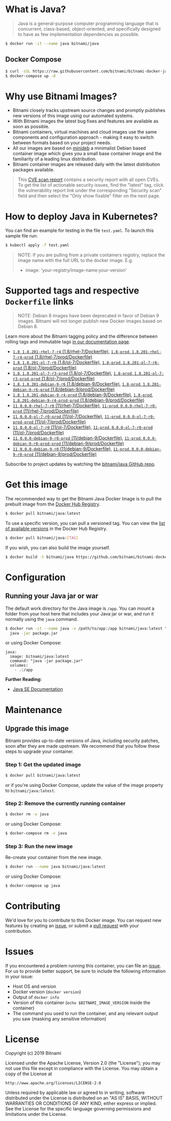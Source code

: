 # What is Java?

> Java is a general-purpose computer programming language that is concurrent, class-based, object-oriented, and specifically designed to have as few implementation dependencies as possible.

```bash
$ docker run -it --name java bitnami/java
```

## Docker Compose

```bash
$ curl -sSL https://raw.githubusercontent.com/bitnami/bitnami-docker-java/master/docker-compose.yml > docker-compose.yml
$ docker-compose up -d
```

# Why use Bitnami Images?

* Bitnami closely tracks upstream source changes and promptly publishes new versions of this image using our automated systems.
* With Bitnami images the latest bug fixes and features are available as soon as possible.
* Bitnami containers, virtual machines and cloud images use the same components and configuration approach - making it easy to switch between formats based on your project needs.
* All our images are based on [minideb](https://github.com/bitnami/minideb) a minimalist Debian based container image which gives you a small base container image and the familiarity of a leading linux distribution.
* Bitnami container images are released daily with the latest distribution packages available.


> This [CVE scan report](https://quay.io/repository/bitnami/java?tab=tags) contains a security report with all open CVEs. To get the list of actionable security issues, find the "latest" tag, click the vulnerability report link under the corresponding "Security scan" field and then select the "Only show fixable" filter on the next page.

# How to deploy Java in Kubernetes?

You can find an example for testing in the file `test.yaml`. To launch this sample file run:

```bash
$ kubectl apply -f test.yaml
```

> NOTE: If you are pulling from a private containers registry, replace the image name with the full URL to the docker image. E.g.
>
> - image: 'your-registry/image-name:your-version'

# Supported tags and respective `Dockerfile` links

> NOTE: Debian 8 images have been deprecated in favor of Debian 9 images. Bitnami will not longer publish new Docker images based on Debian 8.

Learn more about the Bitnami tagging policy and the difference between rolling tags and immutable tags [in our documentation page](https://docs.bitnami.com/containers/how-to/understand-rolling-tags-containers/).


- [`1.8`, `1.8.201-rhel-7-r4` (1.8/rhel-7/Dockerfile)](https://github.com/bitnami/bitnami-docker-java/blob/1.8.201-rhel-7-r4/1.8/rhel-7/Dockerfile), [`1.8-prod`, `1.8.201-rhel-7-r4-prod` (1.8/rhel-7/prod/Dockerfile)](https://github.com/bitnami/bitnami-docker-java/blob/1.8.201-rhel-7-r4/1.8/rhel-7/prod/Dockerfile)
- [`1.8`, `1.8.201-ol-7-r6` (1.8/ol-7/Dockerfile)](https://github.com/bitnami/bitnami-docker-java/blob/1.8.201-ol-7-r6/1.8/ol-7/Dockerfile), [`1.8-prod`, `1.8.201-ol-7-r6-prod` (1.8/ol-7/prod/Dockerfile)](https://github.com/bitnami/bitnami-docker-java/blob/1.8.201-ol-7-r6/1.8/ol-7/prod/Dockerfile)
- [`1.8`, `1.8.201-ol-7-r3-prod` (1.8/ol-7/Dockerfile)](https://github.com/bitnami/bitnami-docker-java/blob/1.8.201-ol-7-r3-prod/1.8/ol-7/Dockerfile), [`1.8-prod`, `1.8.201-ol-7-r3-prod-prod` (1.8/ol-7/prod/Dockerfile)](https://github.com/bitnami/bitnami-docker-java/blob/1.8.201-ol-7-r3-prod/1.8/ol-7/prod/Dockerfile)
- [`1.8`, `1.8.201-debian-9-r6` (1.8/debian-9/Dockerfile)](https://github.com/bitnami/bitnami-docker-java/blob/1.8.201-debian-9-r6/1.8/debian-9/Dockerfile), [`1.8-prod`, `1.8.201-debian-9-r6-prod` (1.8/debian-9/prod/Dockerfile)](https://github.com/bitnami/bitnami-docker-java/blob/1.8.201-debian-9-r6/1.8/debian-9/prod/Dockerfile)
- [`1.8`, `1.8.201-debian-9-r4-prod` (1.8/debian-9/Dockerfile)](https://github.com/bitnami/bitnami-docker-java/blob/1.8.201-debian-9-r4-prod/1.8/debian-9/Dockerfile), [`1.8-prod`, `1.8.201-debian-9-r4-prod-prod` (1.8/debian-9/prod/Dockerfile)](https://github.com/bitnami/bitnami-docker-java/blob/1.8.201-debian-9-r4-prod/1.8/debian-9/prod/Dockerfile)
- [`11`, `0.0.0-rhel-7-r0` (11/rhel-7/Dockerfile)](https://github.com/bitnami/bitnami-docker-java/blob/0.0.0-rhel-7-r0/11/rhel-7/Dockerfile), [`11-prod`, `0.0.0-rhel-7-r0-prod` (11/rhel-7/prod/Dockerfile)](https://github.com/bitnami/bitnami-docker-java/blob/0.0.0-rhel-7-r0/11/rhel-7/prod/Dockerfile)
- [`11`, `0.0.0-ol-7-r0-prod` (11/ol-7/Dockerfile)](https://github.com/bitnami/bitnami-docker-java/blob/0.0.0-ol-7-r0-prod/11/ol-7/Dockerfile), [`11-prod`, `0.0.0-ol-7-r0-prod-prod` (11/ol-7/prod/Dockerfile)](https://github.com/bitnami/bitnami-docker-java/blob/0.0.0-ol-7-r0-prod/11/ol-7/prod/Dockerfile)
- [`11`, `0.0.0-ol-7-r0` (11/ol-7/Dockerfile)](https://github.com/bitnami/bitnami-docker-java/blob/0.0.0-ol-7-r0/11/ol-7/Dockerfile), [`11-prod`, `0.0.0-ol-7-r0-prod` (11/ol-7/prod/Dockerfile)](https://github.com/bitnami/bitnami-docker-java/blob/0.0.0-ol-7-r0/11/ol-7/prod/Dockerfile)
- [`11`, `0.0.0-debian-9-r0-prod` (11/debian-9/Dockerfile)](https://github.com/bitnami/bitnami-docker-java/blob/0.0.0-debian-9-r0-prod/11/debian-9/Dockerfile), [`11-prod`, `0.0.0-debian-9-r0-prod-prod` (11/debian-9/prod/Dockerfile)](https://github.com/bitnami/bitnami-docker-java/blob/0.0.0-debian-9-r0-prod/11/debian-9/prod/Dockerfile)
- [`11`, `0.0.0-debian-9-r0` (11/debian-9/Dockerfile)](https://github.com/bitnami/bitnami-docker-java/blob/0.0.0-debian-9-r0/11/debian-9/Dockerfile), [`11-prod`, `0.0.0-debian-9-r0-prod` (11/debian-9/prod/Dockerfile)](https://github.com/bitnami/bitnami-docker-java/blob/0.0.0-debian-9-r0/11/debian-9/prod/Dockerfile)

Subscribe to project updates by watching the [bitnami/java GitHub repo](https://github.com/bitnami/bitnami-docker-java).

# Get this image

The recommended way to get the Bitnami Java Docker Image is to pull the prebuilt image from the [Docker Hub Registry](https://hub.docker.com/r/bitnami/java).

```bash
$ docker pull bitnami/java:latest
```

To use a specific version, you can pull a versioned tag. You can view the [list of available versions](https://hub.docker.com/r/bitnami/java/tags/) in the Docker Hub Registry.

```bash
$ docker pull bitnami/java:[TAG]
```

If you wish, you can also build the image yourself.

```bash
$ docker build -t bitnami/java https://github.com/bitnami/bitnami-docker-java.git
```

# Configuration

## Running your Java jar or war

The default work directory for the Java image is `/app`. You can mount a folder from your host here that includes your Java jar or war, and run it normally using the `java` command.

```bash
$ docker run -it --name java -v /path/to/app:/app bitnami/java:latest \
  java -jar package.jar
```

or using Docker Compose:

```
java:
  image: bitnami/java:latest
  command: "java -jar package.jar"
  volumes:
    - .:/app
```

**Further Reading:**

  - [Java SE Documentation](https://docs.oracle.com/javase/8/docs/api/)

# Maintenance

## Upgrade this image

Bitnami provides up-to-date versions of Java, including security patches, soon after they are made upstream. We recommend that you follow these steps to upgrade your container.

### Step 1: Get the updated image

```bash
$ docker pull bitnami/java:latest
```

or if you're using Docker Compose, update the value of the image property to `bitnami/java:latest`.

### Step 2: Remove the currently running container

```bash
$ docker rm -v java
```

or using Docker Compose:

```bash
$ docker-compose rm -v java
```

### Step 3: Run the new image

Re-create your container from the new image.

```bash
$ docker run --name java bitnami/java:latest
```

or using Docker Compose:

```bash
$ docker-compose up java
```

# Contributing

We'd love for you to contribute to this Docker image. You can request new features by creating an [issue](https://github.com/bitnami/bitnami-docker-java/issues), or submit a [pull request](https://github.com/bitnami/bitnami-docker-java/pulls) with your contribution.

# Issues

If you encountered a problem running this container, you can file an [issue](https://github.com/bitnami/bitnami-docker-java/issues). For us to provide better support, be sure to include the following information in your issue:

- Host OS and version
- Docker version (`docker version`)
- Output of `docker info`
- Version of this container (`echo $BITNAMI_IMAGE_VERSION` inside the container)
- The command you used to run the container, and any relevant output you saw (masking any sensitive
information)

# License

Copyright (c) 2019 Bitnami

Licensed under the Apache License, Version 2.0 (the "License");
you may not use this file except in compliance with the License.
You may obtain a copy of the License at

    http://www.apache.org/licenses/LICENSE-2.0

Unless required by applicable law or agreed to in writing, software
distributed under the License is distributed on an "AS IS" BASIS,
WITHOUT WARRANTIES OR CONDITIONS OF ANY KIND, either express or implied.
See the License for the specific language governing permissions and
limitations under the License.
